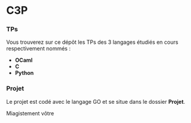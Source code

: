 # C3P

### TPs

Vous trouverez sur ce dépôt les TPs des 3 langages étudiés en cours respectivement nommés :
  - **OCaml**
  - **C**
  - **Python**
  
### Projet

Le projet est codé avec le langage GO et se situe dans le dossier **Projet**.

Miagistement vôtre
